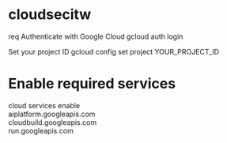 # cloudsecitw

 req
 Authenticate with Google Cloud
gcloud auth login

 Set your project ID
gcloud config set project YOUR_PROJECT_ID

# Enable required services
cloud services enable \
  aiplatform.googleapis.com \
  cloudbuild.googleapis.com \
  run.googleapis.com